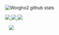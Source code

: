 ![Worgho2 github stats](https://github-readme-stats.vercel.app/api?username=worgho2&count_private=true&show_icons=true&theme=dracula)

<a href="https://www.linkedin.com/in/otaviobaziewicz/" target="_blank">
  <img src="https://img.shields.io/badge/linkedin-%230077B5.svg?&style=for-the-badge&logo=linkedin&logoColor=white" />
</a>

<a href="https://apps.apple.com/us/developer/otavio-baziewicz-filho/id1470886246" target="_blank">
  <img src="https://img.shields.io/badge/App_Store-0D96F6?style=for-the-badge&logo=app-store&logoColor=white" />
</a>

<a href="https://wa.me/5541996892354?text=Olá!%20Otavio" target="_blank">
  <img src="https://img.shields.io/badge/WHATSAPP-%2325D366.svg?&style=for-the-badge&logo=whatsapp&logoColor=white" />    
</a>

&nbsp;&nbsp;
<a href="#">
  <img src="https://badges.pufler.dev/visits/worgho2/worgho2">
</a>

